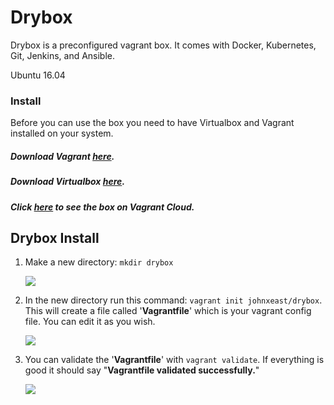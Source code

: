 # Drybox

Drybox is a preconfigured vagrant box. It comes with Docker, Kubernetes, Git, Jenkins, and Ansible.

Ubuntu 16.04


### Install

Before you can use the box you need to have Virtualbox and Vagrant installed on your system.

##### Download Vagrant [here](https://www.vagrantup.com/).

##### Download Virtualbox [here](https://www.virtualbox.org/wiki/Downloads).

##### Click [here](https://app.vagrantup.com/johnxeast/boxes/drybox) to see the box on Vagrant Cloud.


## Drybox Install

1. Make a new directory:
   `mkdir drybox`
   
   <img src="images/drybox1.PNG">

2. In the new directory run this command:
   `vagrant init johnxeast/drybox`. This will create a file called '**Vagrantfile**' which is your vagrant config file. You can edit it as you wish.
   
   <img src="images/drybox2.PNG">

3. You can validate the '**Vagrantfile**' with `vagrant validate`. If everything is good it should say "**Vagrantfile validated successfully.**"
   
   <img src="images/drybox3.PNG">

